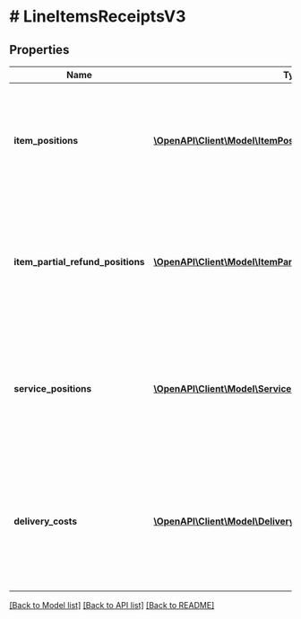 # # LineItemsReceiptsV3

## Properties

Name | Type | Description | Notes
------------ | ------------- | ------------- | -------------
**item_positions** | [**\OpenAPI\Client\Model\ItemPositionsReceiptsV3[]**](ItemPositionsReceiptsV3.md) | List of billed items, if exists.  This list is only used in context of receiptType PURCHASE or REFUND. If there are no entries the lists is displayed as empty |
**item_partial_refund_positions** | [**\OpenAPI\Client\Model\ItemPartialRefundPositionsReceiptsV3[]**](ItemPartialRefundPositionsReceiptsV3.md) | List of billed partial refunds of items.  This list is only used in context of receiptType PARTIAL_REFUND. If there are no entries the lists is displayed as empty |
**service_positions** | [**\OpenAPI\Client\Model\ServicePositionReceiptsV3[]**](ServicePositionReceiptsV3.md) | List of billed B2C services, if exists for this receipt.  This list is only used in context of receiptType PURCHASE or REFUND. If there are no entries the lists is displayed as empty |
**delivery_costs** | [**\OpenAPI\Client\Model\DeliveryCostsReceiptsV3[]**](DeliveryCostsReceiptsV3.md) | List of billed logistic costs, if exists for this receipt.  This list is only used in context of receiptType PURCHASE or REFUND. If there are no entries the lists is displayed as empty |

[[Back to Model list]](../../README.md#models) [[Back to API list]](../../README.md#endpoints) [[Back to README]](../../README.md)
